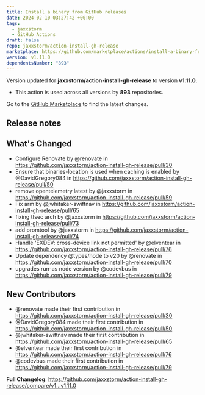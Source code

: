 ```yaml
---
title: Install a binary from GitHub releases
date: 2024-02-10 03:27:42 +00:00
tags:
  - jaxxstorm
  - GitHub Actions
draft: false
repo: jaxxstorm/action-install-gh-release
marketplace: https://github.com/marketplace/actions/install-a-binary-from-github-releases
version: v1.11.0
dependentsNumber: "893"
---
```



Version updated for **jaxxstorm/action-install-gh-release** to version **v1.11.0**.
- This action is used across all versions by **893** repositories.

Go to the [GitHub Marketplace](https://github.com/marketplace/actions/install-a-binary-from-github-releases) to find the latest changes.

## Release notes

## What's Changed
* Configure Renovate by @renovate in https://github.com/jaxxstorm/action-install-gh-release/pull/30
* Ensure that binaries-location is used when caching is enabled by @DavidGregory084 in https://github.com/jaxxstorm/action-install-gh-release/pull/50
* remove opentelemetry latest by @jaxxstorm in https://github.com/jaxxstorm/action-install-gh-release/pull/59
* Fix arm by @jwhitaker-swiftnav in https://github.com/jaxxstorm/action-install-gh-release/pull/65
* fixing tfsec arch by @jaxxstorm in https://github.com/jaxxstorm/action-install-gh-release/pull/73
* add promtool by @jaxxstorm in https://github.com/jaxxstorm/action-install-gh-release/pull/74
* Handle 'EXDEV: cross-device link not permitted' by @elventear in https://github.com/jaxxstorm/action-install-gh-release/pull/76
* Update dependency @types/node to v20 by @renovate in https://github.com/jaxxstorm/action-install-gh-release/pull/70
* upgrades run-as node version by @codevbus in https://github.com/jaxxstorm/action-install-gh-release/pull/79

## New Contributors
* @renovate made their first contribution in https://github.com/jaxxstorm/action-install-gh-release/pull/30
* @DavidGregory084 made their first contribution in https://github.com/jaxxstorm/action-install-gh-release/pull/50
* @jwhitaker-swiftnav made their first contribution in https://github.com/jaxxstorm/action-install-gh-release/pull/65
* @elventear made their first contribution in https://github.com/jaxxstorm/action-install-gh-release/pull/76
* @codevbus made their first contribution in https://github.com/jaxxstorm/action-install-gh-release/pull/79

**Full Changelog**: https://github.com/jaxxstorm/action-install-gh-release/compare/v1...v1.11.0

